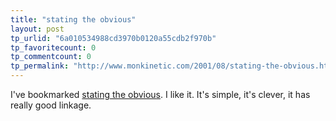 ```yaml
---
title: "stating the obvious"
layout: post
tp_urlid: "6a010534988cd3970b0120a55cdb2f970b"
tp_favoritecount: 0
tp_commentcount: 0
tp_permalink: "http://www.monkinetic.com/2001/08/stating-the-obvious.html"
---
```

I&#39;ve bookmarked <a href="http://www.theobvious.com/">stating the obvious</a>. I like it. It&#39;s simple, it&#39;s clever, it has really good linkage.
